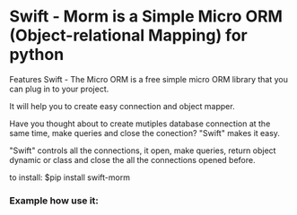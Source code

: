 # Swift - Morm is a Simple Micro ORM (Object-relational Mapping) for python

Features
Swift - The Micro ORM is a free simple micro ORM library that you can plug in to your project. 

It will help you to create easy connection and object mapper.

Have you thought about to create mutiples database connection at the same time, make queries and close the conection?
"Swift" makes it easy.

"Swift" controls all the connections, it open, make queries, return object dynamic or  class and close the all the connections opened before.

to install: $pip install swift-morm 


### Example how use it:
